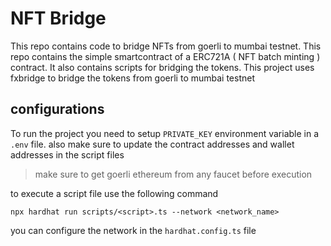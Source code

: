 # NFT Bridge

This repo contains code to bridge NFTs from goerli to mumbai testnet. This repo contains the simple smartcontract of a ERC721A ( NFT batch minting ) contract. It also contains scripts for bridging the tokens. This project uses fxbridge to bridge the tokens from goerli to mumbai testnet

## configurations

To run the project you need to setup ```PRIVATE_KEY``` environment variable in a ```.env``` file.
also make sure to update the contract addresses and wallet addresses in the script files

> make sure to get goerli ethereum from any faucet before execution

to execute a script file use the following command

```shell
npx hardhat run scripts/<script>.ts --network <network_name>
```

you can configure the network in the ```hardhat.config.ts``` file

